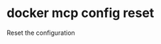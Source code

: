 # docker mcp config reset

<!---MARKER_GEN_START-->
Reset the configuration


<!---MARKER_GEN_END-->


